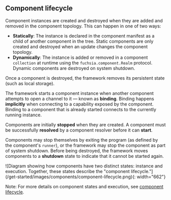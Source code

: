 ## Component lifecycle

Component instances are created and destroyed when they are added and removed
in the component topology. This can happen in one of two ways:

* **Statically**: The instance is declared in the component manifest as a child
  of another component in the tree. Static components are only created and
  destroyed when an update changes the component topology.
* **Dynamically**: The instance is added or removed in a component `collection`
  at runtime using the `fuchsia.component.Realm` protocol. Dynamic components are
  destroyed on system shutdown.

Once a component is destroyed, the framework removes its persistent state
(such as local storage).

The framework starts a component instance when another component attempts to
open a channel to it — known as **binding**. Binding happens **implicitly** when
connecting to a capability exposed by the component. Binding to a component that
is already started connects to the currently running instance.

<aside class="key-point">
Components are initially <strong>stopped</strong> when they are created. A
component must be successfully <strong>resolved</strong> by a component resolver
before it can <strong>start</strong>.
</aside>

Components may stop themselves by exiting the program (as defined by the
component's `runner`), or the framework may stop the component as part of
system shutdown. Before being destroyed, the framework moves components to a
**shutdown** state to indicate that it cannot be started again.

![Diagram showing how components have two distinct states: instance and
execution. Together, these states describe the "component lifecycle."]
(/get-started/images/components/component-lifecycle.png){: width="662"}

Note: For more details on component states and execution, see
[component lifecycle](/concepts/components/v2/lifecycle.md).
